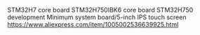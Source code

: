 STM32H7 core board STM32H750IBK6 core board STM32H750 development Minimum system board/5-inch IPS touch screen
https://www.aliexpress.com/item/1005002536639925.html
